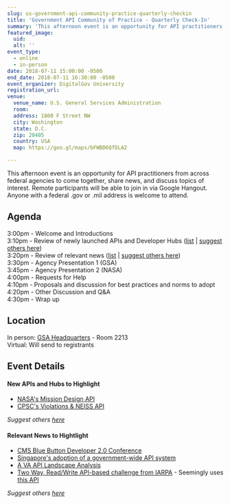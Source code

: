 ```yaml
---
slug: us-government-api-community-practice-quarterly-checkin
title: 'Government API Community of Practice - Quarterly Check-In'
summary: 'This afternoon event is an opportunity for API practitioners from across federal agencies to come together, share news, and discuss topics of interest&#46; Remote participants will be able to join in via Google Hangout&#46; Anyone with a federal &#46;gov or &#46;mil address is welcome to attend&#46;'
featured_image: 
  uid: 
  alt: ''
event_type: 
  - online
  - in-person
date: 2018-07-11 15:00:00 -0500
end_date: 2018-07-11 16:30:00 -0500
event_organizer: DigitalGov University
registration_url: 
venue: 
  venue_name: U.S. General Services Administration
  room: 
  address: 1800 F Street NW
  city: Washington
  state: D.C.
  zip: 20405
  country: USA
  map: https://goo.gl/maps/bFWBD6QfDLA2

---
```


This afternoon event is an opportunity for API practitioners from across federal agencies to come together, share news, and discuss topics of interest. Remote participants will be able to join in via Google Hangout. Anyone with a federal .gov or .mil address is welcome to attend.

## Agenda

3:00pm - Welcome and Introductions   
3:10pm - Review of newly launched APIs and Developer Hubs ([list](https://github.com/18F/wg-api/blob/18f-pages/quarterly-meetings/2018-q3.md#new-apis-and-hubs-to-highlight) | [suggest others here](https://github.com/18F/wg-api/issues/13))  
3:20pm - Review of relevant news ([list](https://github.com/18F/wg-api/blob/18f-pages/quarterly-meetings/2018-q3.md#relevant-news-to-hightlight) | [suggest others here](https://github.com/18F/wg-api/issues/14))  
3:30pm - Agency Presentation 1 (GSA)  
3:45pm - Agency Presentation 2 (NASA)  
4:00pm - Requests for Help   
4:10pm - Proposals and discussion for best practices and norms to adopt  
4:20pm - Other Discussion and Q&A  
4:30pm - Wrap up  

## Location 

In person: [GSA Headquarters]() - Room 2213  
Virtual:  Will send to registrants  


## Event Details 


#### New APIs and Hubs to Highlight

* [NASA's Mission Design API](https://ssd-api.jpl.nasa.gov/doc/mdesign.html)
* [CPSC's Violations & NEISS API](https://opendata.cpsc.gov/opendataApi/apidocs/api-guide)

_Suggest others [here](https://github.com/18F/wg-api/issues/13)_

#### Relevant News to Hightlight 

* [CMS Blue Button Developer 2.0 Conference](https://bluebutton.cms.gov/bb2dc18/)
* [Singapore's adoption of a government-wide API system](https://www.programmableweb.com/news/how-singapore-will-run-country-using-apis/else-where-web-case-study/2018/06/24)
* [A VA API Landscape Analysis](https://apievangelist.com/2018/06/18/va-lighthouse-landscape-analysis-and-roadmapping-project-report/)
* [Two Way, Read/Write API-based challenge from IARPA](https://www.iarpa.gov/challenges/gfchallenge.html) - Seemingly uses [this API](https://cultivatelabs.github.io/forecasts-api-docs/#questions-list)

_Suggest others [here](https://github.com/18F/wg-api/issues/14)_
